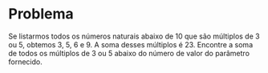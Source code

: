 # Problema 

Se listarmos todos os números naturais abaixo de 10 que são múltiplos de 3 ou 5, obtemos 3, 5, 6 e 9. A soma desses múltiplos é 23. Encontre a soma de todos os múltiplos de 3 ou 5 abaixo do número de valor do parâmetro fornecido.
